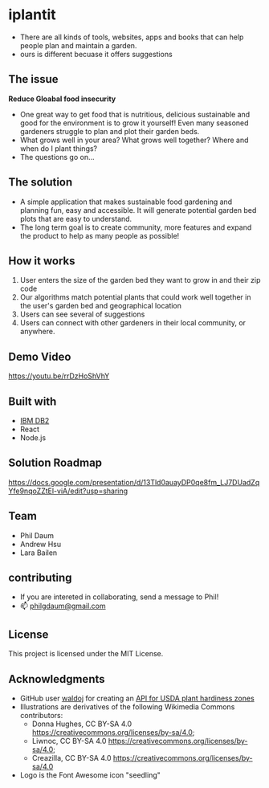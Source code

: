 # iplantit
- There are all kinds of tools, websites, apps and books that can help people plan and maintain a garden.
- ours is different becuase it offers suggestions

## The issue
**Reduce Gloabal food insecurity** 
- One great way to get food that is nutritious, delicious sustainable and good for the environment is to grow it yourself! Even many seasoned gardeners struggle to plan and plot their garden beds.
- What grows well in your area? What grows well together? Where and when do I plant things? 
- The questions go on...

## The solution
- A simple application that makes sustainable food gardening and planning fun, easy and accessible. It will generate potential garden bed plots that are easy to understand.
- The long term goal is to create community, more features and expand the product to help as many people as possible!

## How it works
1. User enters the size of the garden bed they want to grow in and their zip code
2. Our algorithms match potential plants that could work well together in the user's garden bed and geographical location
3. Users can see several of suggestions 
4. Users can connect with other gardeners in their local community, or anywhere. 

## Demo Video
https://youtu.be/rrDzHoShVhY

## Built with
- [IBM DB2](https://www.ibm.com/products/db2)
- React
- Node.js

## Solution Roadmap
https://docs.google.com/presentation/d/13Tld0auayDP0qe8fm_LJ7DUadZqYfe9nqoZZtEl-viA/edit?usp=sharing

## Team
- Phil Daum
- Andrew Hsu
- Lara Bailen

## contributing
- If you are intereted in collaborating, send a message to Phil!
- 📫 philgdaum@gmail.com

## License
This project is licensed under the MIT License.

## Acknowledgments
- GitHub user [waldoj](https://github.com/waldoj) for creating an [API for USDA plant hardiness zones](https://github.com/waldoj/frostline)
- Illustrations are derivatives of the following Wikimedia Commons contributors: 
    - Donna Hughes, CC BY-SA 4.0 <https://creativecommons.org/licenses/by-sa/4.0>;
    - Liwnoc, CC BY-SA 4.0 <https://creativecommons.org/licenses/by-sa/4.0>;
    - Creazilla, CC BY-SA 4.0 <https://creativecommons.org/licenses/by-sa/4.0>
- Logo is the Font Awesome icon "seedling"
